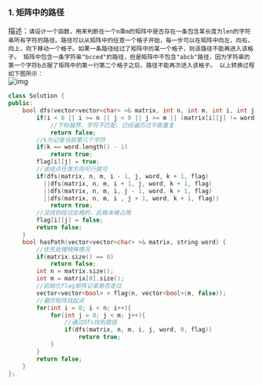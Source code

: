 ### 1. 矩阵中的路径

描述：`请设计一个函数，用来判断在一个n乘m的矩阵中是否存在一条包含某长度为len的字符串所有字符的路径。路径可以从矩阵中的任意一个格子开始，每一步可以在矩阵中向左，向右，向上，向下移动一个格子。如果一条路径经过了矩阵中的某一个格子，则该路径不能再进入该格子。
矩阵中包含一条字符串"bcced"的路径，但是矩阵中不包含"abcb"路径，因为字符串的第一个字符b占据了矩阵中的第一行第二个格子之后，路径不能再次进入该格子。
以上转换过程如下图所示：`  
![img](https://uploadfiles.nowcoder.com/images/20210715/397721558_1626336820199/6D7F11F6465F19627B99E8097812E8ED)

```cpp
class Solution {
public:
    bool dfs(vector<vector<char> >& matrix, int n, int m, int i, int j, string word, int k, vector<vector<bool> >& flag){
        if(i < 0 || i >= n || j < 0 || j >= m || (matrix[i][j] != word[k]) || (flag[i][j] == true))
            //下标越界、字符不匹配、已经遍历过不能重复
            return false;
        //k为记录当前第几个字符
        if(k == word.length() - 1) 
            return true;
        flag[i][j] = true;
        //该结点任意方向可行就可
        if(dfs(matrix, n, m, i - 1, j, word, k + 1, flag)
          ||dfs(matrix, n, m, i + 1, j, word, k + 1, flag)
          ||dfs(matrix, n, m, i, j - 1, word, k + 1, flag)
          ||dfs(matrix, n, m, i , j + 1, word, k + 1, flag))
            return true; 
        //没找到经过此格的，此格未被占用
        flag[i][j] = false; 
        return false;
    }
    bool hasPath(vector<vector<char> >& matrix, string word) {
        //优先处理特殊情况
        if(matrix.size() == 0)
            return false;
        int n = matrix.size();
        int m = matrix[0].size();
        //初始化flag矩阵记录是否走过
        vector<vector<bool> > flag(n, vector<bool>(m, false)); 
        //遍历矩阵找起点
        for(int i = 0; i < n; i++){  
            for(int j = 0; j < m; j++){
                //通过dfs找到路径
                if(dfs(matrix, n, m, i, j, word, 0, flag))
                    return true;
            }
        }
        return false;
    }
};

```
